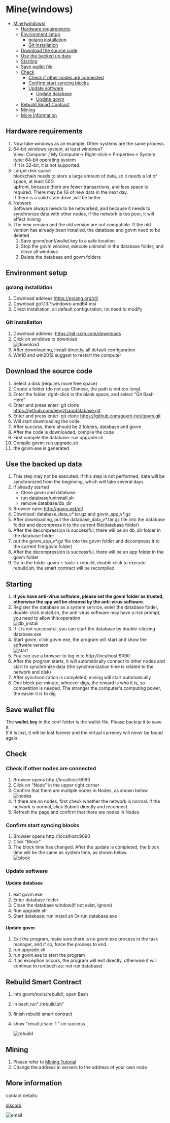 # Mine(windows)

- [Mine(windows)](#minewindows)
  - [Hardware requirements](#hardware-requirements)
  - [Environment setup](#environment-setup)
    - [golang installation](#golang-installation)
    - [Git installation](#git-installation)
  - [Download the source code](#download-the-source-code)
  - [Use the backed up data](#use-the-backed-up-data)
  - [Starting](#starting)
  - [Save wallet file](#save-wallet-file)
  - [Check](#check)
    - [Check if other nodes are connected](#check-if-other-nodes-are-connected)
    - [Confirm start syncing blocks](#confirm-start-syncing-blocks)
    - [Update software](#update-software)
      - [Update database](#update-database)
      - [Update govm](#update-govm)
  - [Rebuild Smart Contract](#rebuild-smart-contract)
  - [Mining](#mining)
  - [More information](#more-information)

## Hardware requirements

1. Now take windows as an example. Other systems are the same process.  
2. 64-bit windows system, at least windows7  
    View: Computer / My Computer-> Right-click-> Properties-> System type: 64-bit operating system  
    If it is 32-bit, it is not supported.  
3. Larger disk space  
   blockchain needs to store a large amount of data, so it needs a lot of space, at least 50G  
    upfront, because there are fewer transactions, and less space is required. There may be 1G of new data in the next day.  
    If there is a solid state drive ,will be better  
4. Network  
    Software always needs to be networked, and because it needs to synchronize data with other nodes, if the network is too poor, it will affect mining
5. The new version and the old version are not compatible. If the old version has already been installed, the database and govm need to be deleted
   1. Save govm/conf/wallet.key to a safe location
   2. Stop the govm window, execute uninstall in the database folder, and close all windows
   3. Delete the database and govm folders

## Environment setup

### golang installation

1. Download address:https://golang.org/dl/  
2. Download go1.13.\*.windows-amd64.msi
3. Direct installation, all default configuration, no need to modify

### Git installation

1. Download address: https://git-scm.com/downloads
2. Click on windows to download  
    ![download](dl_git.png)
3. After downloading, install directly, all default configuration
4. Win10 and win2012 suggest to restart the computer

## Download the source code

1. Select a disk (requires more free space)
2. Create a folder (do not use Chinese, the path is not too long)
3. Enter the folder, right-click in the blank space, and select "Git Bash Here"
4. Enter and press enter: git clone https://github.com/lengzhao/database.git
5. Enter and press enter: git clone https://github.com/govm-net/govm.git
6. Will start downloading the code
7. After success, there should be 2 folders, database and govm
8. After the code is downloaded, compile the code
9. First compile the database: run upgrade.sh
10. Compile govm: run upgrade.sh
11. the govm.exe is generated

## Use the backed up data

1. This step may not be executed. If this step is not performed, data will be synchronized from the beginning, which will take several days
2. if already started
   * Close govm and database
   * run database/uninstall.sh
   * remove database/db_dir
3. Browser open http://govm.net/dl/
4. Download: database_data_v\*.tar.gz and govm_app_v\*.gz
5. After downloading, put the database_data_v\*.tar.gz file into the database folder and decompress it to the current file(database folder)
6. After the decompression is successful, there will be an db_dir folder in the database folder
7. put the govm_app_v\*.gz file into the govm folder and decompress it to the current file(govm folder)
8. After the decompression is successful, there will be an app folder in the govm folder
9. Go to the folder govm-> tools-> rebuild, double click to execute rebuild.sh, the smart contract will be recompiled

## Starting

1. **If you have anti-virus software, please set the govm folder as trusted, otherwise the app will be cleaned by the anti-virus software.**
2. Register the database as a system service, enter the database folder, double-click install.sh, the anti-virus software may have a risk prompt, you need to allow this operation  
    ![db_install](db_install.png)
3. If it is not successful, you can start the database by double-clicking database.exe
4. Start govm, click govm.exe, the program will start and show the software version  
    ![start](start_govm.png)
5. You can use a browser to log in to http://localhost:9090
6. After the program starts, it will automatically connect to other nodes and start to synchronize data (the synchronization time is related to the network and disk)
7. After synchronization is completed, mining will start automatically
8. One block per minute, whoever digs, the reward is who it is, so competition is needed. The stronger the computer's computing power, the easier it is to dig

## Save wallet file

The **wallet.key** in the conf folder is the wallet file. Please backup it to save it.  
If it is lost, it will be lost forever and the virtual currency will never be found again.

## Check

### Check if other nodes are connected

1. Browser opens http://localhost:9090
2. Click on "Node" in the upper right corner
3. Confirm that there are multiple nodes in Nodes, as shown below  
    ![nodes](nodes.png)  
4. If there are no nodes, first check whether the network is normal. If the network is normal, click Submit directly and reconnect.
5. Refresh the page and confirm that there are nodes in Nodes

### Confirm start syncing blocks

1. Browser opens http://localhost:9090
2. Click "Block"
3. The block time has changed. After the update is completed, the block time will be the same as system time, as shown below.  
    ![block](block.png)

### Update software

#### Update database

1. exit govm.exe
2. Enter database folder
3. Close the database window(If not exist, ignore)
4. Run upgrade.sh
5. Start database: run install.sh Or run database.exe

#### Update govm

1. Exit the program, make sure there is no govm.exe process in the task manager, and if so, force the process to end
2. run upgrade.sh
3. run govm.exe to start the program
4. If an exception occurs, the program will exit directly, otherwise it will continue to run(such as: not run database)

## Rebuild Smart Contract

1. into govm/tools/rebuild/, open Bash
2. in bash,run"./rebuild.sh"
3. finish rebuild smart contract
4. show "result,chain: 1 <nil>" on success

    ![rebuild](rebuild.png)

## Mining

1. Please refer to [Mining Tutorial](mining.md)
2. Change the address in servers to the address of your own node

## More information

contact details:  

[discord](https://discord.gg/u3wYFkD)

![email](email.png)
